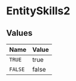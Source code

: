 # EntitySkills2


## Values

| Name    | Value   |
| ------- | ------- |
| `TRUE`  | true    |
| `FALSE` | false   |